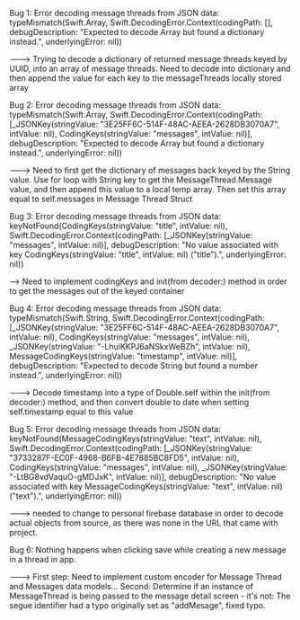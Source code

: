
Bug 1: Error decoding message threads from JSON data: typeMismatch(Swift.Array<Any>, Swift.DecodingError.Context(codingPath: [], debugDescription: "Expected to decode Array<Any> but found a dictionary instead.", underlyingError: nil))

---> Trying to decode a dictionary of returned message threads keyed by UUID, into an array of message threads. Need to decode into dictionary and then append the value for
each key to the messageThreads locally stored array


Bug 2: Error decoding message threads from JSON data: typeMismatch(Swift.Array<Any>, Swift.DecodingError.Context(codingPath: [_JSONKey(stringValue: "3E25FF6C-514F-48AC-AEEA-2628DB3070A7", intValue: nil), CodingKeys(stringValue: "messages", intValue: nil)], debugDescription: "Expected to decode Array<Any> but found a dictionary instead.", underlyingError: nil))

---> Need to first get the dictionary of messages back keyed by the String value. Use for loop with String key to get the MessageThread.Message value, and then append this value to a local temp array. Then set this array equal to self.messages in Message Thread Struct


Bug 3: Error decoding message threads from JSON data: keyNotFound(CodingKeys(stringValue: "title", intValue: nil), Swift.DecodingError.Context(codingPath: [_JSONKey(stringValue: "messages", intValue: nil)], debugDescription: "No value associated with key CodingKeys(stringValue: \"title\", intValue: nil) (\"title\").", underlyingError: nil))


--> Need to implement codingKeys and init(from decoder:) method in order to get the messages out of the keyed container


Bug 4: Error decoding message threads from JSON data: typeMismatch(Swift.String, Swift.DecodingError.Context(codingPath: [_JSONKey(stringValue: "3E25FF6C-514F-48AC-AEEA-2628DB3070A7", intValue: nil), CodingKeys(stringValue: "messages", intValue: nil), _JSONKey(stringValue: "-LhuiKKPJ6aNSkxWeBZh", intValue: nil), MessageCodingKeys(stringValue: "timestamp", intValue: nil)], debugDescription: "Expected to decode String but found a number instead.", underlyingError: nil))

---> Decode timestamp into a type of Double.self within the init(from decoder:) method, and then convert double to date when setting self.timestamp equal to this value


Bug 5: Error decoding message threads from JSON data: keyNotFound(MessageCodingKeys(stringValue: "text", intValue: nil), Swift.DecodingError.Context(codingPath: [_JSONKey(stringValue: "3733287F-EC0F-4968-B6FB-4E7885BC8FD5", intValue: nil), CodingKeys(stringValue: "messages", intValue: nil), _JSONKey(stringValue: "-LtBG8vdVaquO-gMDJxK", intValue: nil)], debugDescription: "No value associated with key MessageCodingKeys(stringValue: \"text\", intValue: nil) (\"text\").", underlyingError: nil))

---> needed to change to personal firebase database in order to decode actual objects from source, as there was none in the URL that came with project.


Bug 6: Nothing happens when clicking save while creating a new message in a thread in app. 

---> First step: Need to implement custom encoder for Message Thread and Messages data models... Second: Determine if an instance of MessageThread is being passed to the message detail screen - it's not: The segue identifier had a typo originally set as "addMesage", fixed typo.
